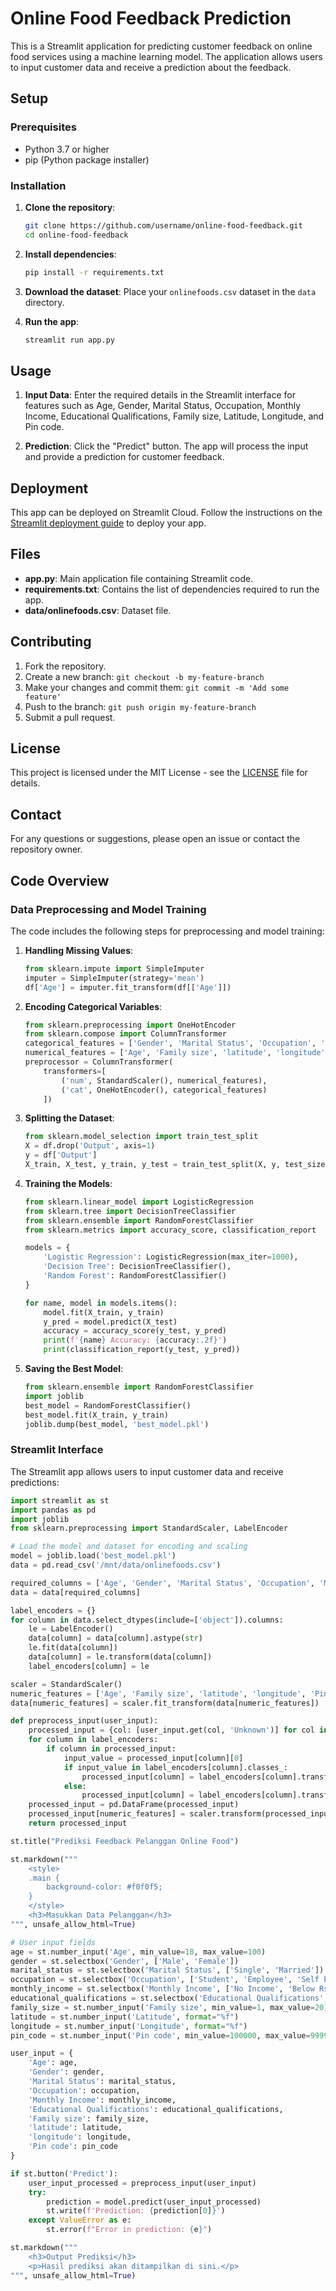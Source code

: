 # Online Food Feedback Prediction

This is a Streamlit application for predicting customer feedback on online food services using a machine learning model. The application allows users to input customer data and receive a prediction about the feedback.

## Setup

### Prerequisites

- Python 3.7 or higher
- pip (Python package installer)

### Installation

1. **Clone the repository**:
    ```bash
    git clone https://github.com/username/online-food-feedback.git
    cd online-food-feedback
    ```

2. **Install dependencies**:
    ```bash
    pip install -r requirements.txt
    ```

3. **Download the dataset**:
    Place your `onlinefoods.csv` dataset in the `data` directory.

4. **Run the app**:
    ```bash
    streamlit run app.py
    ```

## Usage

1. **Input Data**: Enter the required details in the Streamlit interface for features such as Age, Gender, Marital Status, Occupation, Monthly Income, Educational Qualifications, Family size, Latitude, Longitude, and Pin code.

2. **Prediction**: Click the "Predict" button. The app will process the input and provide a prediction for customer feedback.

## Deployment

This app can be deployed on Streamlit Cloud. Follow the instructions on the [Streamlit deployment guide](https://docs.streamlit.io/en/stable/deploy_streamlit_app.html) to deploy your app.

## Files

- **app.py**: Main application file containing Streamlit code.
- **requirements.txt**: Contains the list of dependencies required to run the app.
- **data/onlinefoods.csv**: Dataset file.

## Contributing

1. Fork the repository.
2. Create a new branch: `git checkout -b my-feature-branch`
3. Make your changes and commit them: `git commit -m 'Add some feature'`
4. Push to the branch: `git push origin my-feature-branch`
5. Submit a pull request.

## License

This project is licensed under the MIT License - see the [LICENSE](LICENSE) file for details.

## Contact

For any questions or suggestions, please open an issue or contact the repository owner.

## Code Overview

### Data Preprocessing and Model Training

The code includes the following steps for preprocessing and model training:

1. **Handling Missing Values**:
    ```python
    from sklearn.impute import SimpleImputer
    imputer = SimpleImputer(strategy='mean')
    df['Age'] = imputer.fit_transform(df[['Age']])
    ```

2. **Encoding Categorical Variables**:
    ```python
    from sklearn.preprocessing import OneHotEncoder
    from sklearn.compose import ColumnTransformer
    categorical_features = ['Gender', 'Marital Status', 'Occupation', 'Monthly Income', 'Educational Qualifications', 'Feedback']
    numerical_features = ['Age', 'Family size', 'latitude', 'longitude']
    preprocessor = ColumnTransformer(
        transformers=[
            ('num', StandardScaler(), numerical_features),
            ('cat', OneHotEncoder(), categorical_features)
        ])
    ```

3. **Splitting the Dataset**:
    ```python
    from sklearn.model_selection import train_test_split
    X = df.drop('Output', axis=1)
    y = df['Output']
    X_train, X_test, y_train, y_test = train_test_split(X, y, test_size=0.2, random_state=42)
    ```

4. **Training the Models**:
    ```python
    from sklearn.linear_model import LogisticRegression
    from sklearn.tree import DecisionTreeClassifier
    from sklearn.ensemble import RandomForestClassifier
    from sklearn.metrics import accuracy_score, classification_report

    models = {
        'Logistic Regression': LogisticRegression(max_iter=1000),
        'Decision Tree': DecisionTreeClassifier(),
        'Random Forest': RandomForestClassifier()
    }

    for name, model in models.items():
        model.fit(X_train, y_train)
        y_pred = model.predict(X_test)
        accuracy = accuracy_score(y_test, y_pred)
        print(f'{name} Accuracy: {accuracy:.2f}')
        print(classification_report(y_test, y_pred))
    ```

5. **Saving the Best Model**:
    ```python
    from sklearn.ensemble import RandomForestClassifier
    import joblib
    best_model = RandomForestClassifier()
    best_model.fit(X_train, y_train)
    joblib.dump(best_model, 'best_model.pkl')
    ```

### Streamlit Interface

The Streamlit app allows users to input customer data and receive predictions:

```python
import streamlit as st
import pandas as pd
import joblib
from sklearn.preprocessing import StandardScaler, LabelEncoder

# Load the model and dataset for encoding and scaling
model = joblib.load('best_model.pkl')
data = pd.read_csv('/mnt/data/onlinefoods.csv')

required_columns = ['Age', 'Gender', 'Marital Status', 'Occupation', 'Monthly Income', 'Educational Qualifications', 'Family size', 'latitude', 'longitude', 'Pin code']
data = data[required_columns]

label_encoders = {}
for column in data.select_dtypes(include=['object']).columns:
    le = LabelEncoder()
    data[column] = data[column].astype(str)
    le.fit(data[column])
    data[column] = le.transform(data[column])
    label_encoders[column] = le

scaler = StandardScaler()
numeric_features = ['Age', 'Family size', 'latitude', 'longitude', 'Pin code']
data[numeric_features] = scaler.fit_transform(data[numeric_features])

def preprocess_input(user_input):
    processed_input = {col: [user_input.get(col, 'Unknown')] for col in required_columns}
    for column in label_encoders:
        if column in processed_input:
            input_value = processed_input[column][0]
            if input_value in label_encoders[column].classes_:
                processed_input[column] = label_encoders[column].transform([input_value])
            else:
                processed_input[column] = label_encoders[column].transform(['Unknown'])
    processed_input = pd.DataFrame(processed_input)
    processed_input[numeric_features] = scaler.transform(processed_input[numeric_features])
    return processed_input

st.title("Prediksi Feedback Pelanggan Online Food")

st.markdown("""
    <style>
    .main {
        background-color: #f0f0f5;
    }
    </style>
    <h3>Masukkan Data Pelanggan</h3>
""", unsafe_allow_html=True)

# User input fields
age = st.number_input('Age', min_value=18, max_value=100)
gender = st.selectbox('Gender', ['Male', 'Female'])
marital_status = st.selectbox('Marital Status', ['Single', 'Married'])
occupation = st.selectbox('Occupation', ['Student', 'Employee', 'Self Employed'])
monthly_income = st.selectbox('Monthly Income', ['No Income', 'Below Rs.10000', '10001 to 25000', '25001 to 50000', 'More than 50000'])
educational_qualifications = st.selectbox('Educational Qualifications', ['Under Graduate', 'Graduate', 'Post Graduate'])
family_size = st.number_input('Family size', min_value=1, max_value=20)
latitude = st.number_input('Latitude', format="%f")
longitude = st.number_input('Longitude', format="%f")
pin_code = st.number_input('Pin code', min_value=100000, max_value=999999)

user_input = {
    'Age': age,
    'Gender': gender,
    'Marital Status': marital_status,
    'Occupation': occupation,
    'Monthly Income': monthly_income,
    'Educational Qualifications': educational_qualifications,
    'Family size': family_size,
    'latitude': latitude,
    'longitude': longitude,
    'Pin code': pin_code
}

if st.button('Predict'):
    user_input_processed = preprocess_input(user_input)
    try:
        prediction = model.predict(user_input_processed)
        st.write(f'Prediction: {prediction[0]}')
    except ValueError as e:
        st.error(f"Error in prediction: {e}")

st.markdown("""
    <h3>Output Prediksi</h3>
    <p>Hasil prediksi akan ditampilkan di sini.</p>
""", unsafe_allow_html=True)

